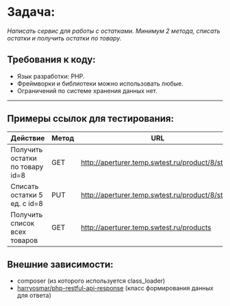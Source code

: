 # Задача:

*Написать сервис для работы с остатками.*
*Минимум 2 метода, списать остатки и получить остатки по товару.*

## Требования к коду:

- Язык разработки: PHP.
- Фреймворки и библиотеки можно использовать любые.
- Ограничений по системе хранения данных нет.

------

## Примеры ссылок для тестирования:

| Действие                        | Метод | URL                                             | Body                |
| ------------------------------- | ----- | ----------------------------------------------- | ------------------- |
| Получить остатки по товару id=8 | GET   | http://aperturer.temp.swtest.ru/product/8/stock |                     |
| Списать остатки 5 ед. с id=8    | PUT   | http://aperturer.temp.swtest.ru/product/8/stock | {"stock_charge": 5} |
| Получить список всех товаров    | GET   | http://aperturer.temp.swtest.ru/products        |                     |

## Внешние зависимости:

- composer (из которого используется class_loader)
- [harryosmar/php-restful-api-response](https://github.com/harryosmar/php-restful-api-response) (класс формирования данных для ответа)
